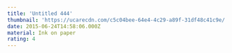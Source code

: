 ```yaml
---
title: 'Untitled 444'
thumbnail: 'https://ucarecdn.com/c5c04bee-64e4-4c29-a89f-31df48c41c9e/'
date: 2015-06-24T14:58:06.000Z
material: Ink on paper
rating: 4
---
```

